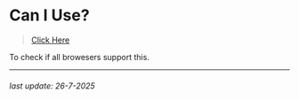 # Can I Use?
> [Click Here](https://caniuse.com/)

To check if all browesers support this.

---

###### last update: 26-7-2025